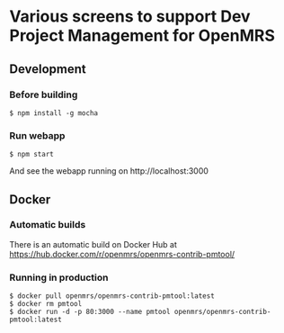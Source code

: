 # Various screens to support Dev Project Management for OpenMRS

## Development

### Before building

    $ npm install -g mocha

### Run webapp

    $ npm start
    
And see the webapp running on http://localhost:3000

## Docker

### Automatic builds

There is an automatic build on Docker Hub at https://hub.docker.com/r/openmrs/openmrs-contrib-pmtool/

### Running in production

    $ docker pull openmrs/openmrs-contrib-pmtool:latest
    $ docker rm pmtool
    $ docker run -d -p 80:3000 --name pmtool openmrs/openmrs-contrib-pmtool:latest

